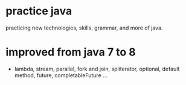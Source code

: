 # practice java
practicing new technologies, skills, grammar, and more of java.

# improved from java 7 to 8
- lambda, stream, parallel, fork and join, spliterator, optional, default method, future, completableFuture ...
